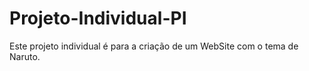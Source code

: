 # Projeto-Individual-PI
 
Este projeto individual é para a criação de um WebSite com o tema de Naruto.
